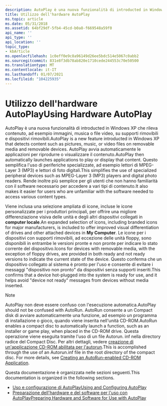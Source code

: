 ```yaml
---
description: AutoPlay è una nuova funzionalità di introducted in Windows XP che rileva contenuto, ad esempio immagini, musica o file video, su supporti rimovibili e dispositivi rimovibili.
title: Utilizzo dell'hardware AutoPlay
ms.topic: article
ms.date: 05/31/2018
ms.assetid: 64bf29df-5fb4-45cd-b0a8-f669548a59f0
api_name: ''
api_type: ''
api_location: ''
topic_type:
- kbArticle
ms.openlocfilehash: 1c0eff0e9c8a96149d26ee5bdc514e5067c0abb2
ms.sourcegitcommit: 831e8f3db78ab820e1710cede244553c70e50500
ms.translationtype: MT
ms.contentlocale: it-IT
ms.lasthandoff: 01/07/2021
ms.locfileid: "104225935"
---
```

# <a name="using-hardware-autoplay"></a><span data-ttu-id="3914f-103">Utilizzo dell'hardware AutoPlay</span><span class="sxs-lookup"><span data-stu-id="3914f-103">Using Hardware AutoPlay</span></span>

<span data-ttu-id="3914f-104">AutoPlay è una nuova funzionalità di introducted in Windows XP che rileva contenuto, ad esempio immagini, musica o file video, su supporti rimovibili e dispositivi rimovibili.</span><span class="sxs-lookup"><span data-stu-id="3914f-104">AutoPlay is a new feature introducted in Windows XP that detects content such as pictures, music, or video files on removable media and removable devices.</span></span> <span data-ttu-id="3914f-105">AutoPlay avvia automaticamente le applicazioni per riprodurre o visualizzare il contenuto.</span><span class="sxs-lookup"><span data-stu-id="3914f-105">AutoPlay then automatically launches applications to play or display that content.</span></span> <span data-ttu-id="3914f-106">Questo semplifica l'uso di periferiche specializzate, ad esempio lettori di MPEG-Layer 3 (MP3) e lettori di foto digitali.</span><span class="sxs-lookup"><span data-stu-id="3914f-106">This simplifies the use of specialized peripheral devices such as MPEG-Layer 3 (MP3) players and digital photo readers.</span></span> <span data-ttu-id="3914f-107">Rende inoltre più semplice per gli utenti che non hanno familiarità con il software necessario per accedere a vari tipi di contenuto.</span><span class="sxs-lookup"><span data-stu-id="3914f-107">It also makes it easier for users who are unfamiliar with the software needed to access various content types.</span></span>

<span data-ttu-id="3914f-108">Viene inclusa una selezione ampliata di icone, incluse le icone personalizzate per i produttori principali, per offrire una migliore differenziazione visiva delle unità e degli altri dispositivi collegati in **computer locale**.</span><span class="sxs-lookup"><span data-stu-id="3914f-108">An expanded selection of icons, including branded icons for major manufacturers, is included to offer improved visual differentiation of drives and other attached devices in **My Computer**.</span></span> <span data-ttu-id="3914f-109">Le icone per i dispositivi con supporti rimovibili, ad eccezione delle unità floppy, sono disponibili in entrambe le versioni pronte e non pronte per indicare lo stato corrente del dispositivo.</span><span class="sxs-lookup"><span data-stu-id="3914f-109">Icons for devices with removable media, with the exception of floppy drives, are provided in both ready and not ready versions to indicate the current state of the device.</span></span> <span data-ttu-id="3914f-110">Questo conferma che un dispositivo collegato al sistema è pronto per l'uso e consente di evitare i messaggi "dispositivo non pronto" da dispositivi senza supporti inseriti.</span><span class="sxs-lookup"><span data-stu-id="3914f-110">This confirms that a device hot-plugged into the system is ready for use, and it helps avoid "device not ready" messages from devices without media inserted.</span></span>

> [!Note]  
> <span data-ttu-id="3914f-111">AutoPlay non deve essere confuso con l'esecuzione automatica.</span><span class="sxs-lookup"><span data-stu-id="3914f-111">AutoPlay should not be confused with AutoRun.</span></span> <span data-ttu-id="3914f-112">AutoRun consente a un Compact disk di avviare automaticamente una funzione, ad esempio un programma di installazione o gioco, quando viene inserita nell'unità CD-ROM.</span><span class="sxs-lookup"><span data-stu-id="3914f-112">AutoRun enables a compact disc to automatically launch a function, such as an installer or game play, when placed in the CD-ROM drive.</span></span> <span data-ttu-id="3914f-113">Questa operazione viene eseguita tramite l'uso di un file Autorun. inf nella directory radice del Compact Disc. Per altri dettagli, vedere [creazione di un'applicazione CD-ROM abilitata per l'autorun](autoplay.md).</span><span class="sxs-lookup"><span data-stu-id="3914f-113">This is accomplished through the use of an Autorun.inf file in the root directory of the compact disc. For more details, see [Creating an AutoRun-enabled CD-ROM Application](autoplay.md).</span></span>

 

<span data-ttu-id="3914f-114">Questa documentazione è organizzata nelle sezioni seguenti.</span><span class="sxs-lookup"><span data-stu-id="3914f-114">This documentation is organized in the following sections.</span></span>

-   [<span data-ttu-id="3914f-115">Uso e configurazione di AutoPlay</span><span class="sxs-lookup"><span data-stu-id="3914f-115">Using and Configuring AutoPlay</span></span>](autoplay2k-using.md)
-   [<span data-ttu-id="3914f-116">Preparazione dell'hardware e del software per l'uso con AutoPlay</span><span class="sxs-lookup"><span data-stu-id="3914f-116">Preparing Hardware and Software for Use with AutoPlay</span></span>](autoplay2k-using.md)

 

 



